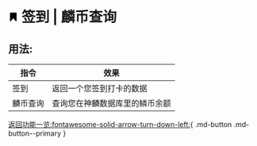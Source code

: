 # <svg width=20px height=20px t="1660744728254" class="icon" viewBox="0 0 1024 1024" version="1.1" xmlns="http://www.w3.org/2000/svg" p-id="5861" width="200" height="200"><path d="M241.198 65.086h541.604c38.436 0 69.884 31.448 69.884 69.884v768.729c0 0.384-0.003 0.768-0.009 1.151-0.838 51.207-67.281 71.914-99.654 32.23L512 641.633 269.927 938.367c-32.889 40.316-98.188 17.36-98.613-34.668V134.971c-0.001-38.437 31.447-69.885 69.884-69.885z" p-id="5862"></path></svg> 签到 | 麟币查询 

## 用法:
|指令|效果|
|---|-------------|
|签到|返回一个您签到打卡的数据|
|麟币查询|查询您在神麟数据库里的鳞币余额|  

[返回功能一览:fontawesome-solid-arrow-turn-down-left:](signin.md){ .md-button .md-button--primary }
